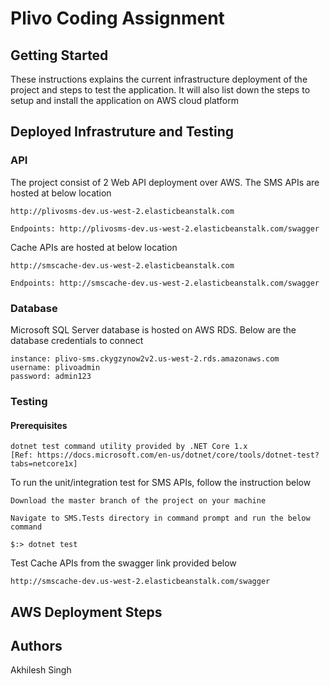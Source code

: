 # Plivo Coding Assignment

## Getting Started

These instructions explains the current infrastructure deployment of the project and steps to test the application. It will also list down the steps to setup and install the application on AWS cloud platform

## Deployed Infrastruture and Testing
### API

The project consist of 2 Web API deployment over AWS. The SMS APIs are hosted at below location
```
http://plivosms-dev.us-west-2.elasticbeanstalk.com
```
```
Endpoints: http://plivosms-dev.us-west-2.elasticbeanstalk.com/swagger
```
Cache APIs are hosted at below location
```
http://smscache-dev.us-west-2.elasticbeanstalk.com
```
```
Endpoints: http://smscache-dev.us-west-2.elasticbeanstalk.com/swagger
```

### Database
Microsoft SQL Server database is hosted on AWS RDS. Below are the database credentials to connect
```
instance: plivo-sms.ckygzynow2v2.us-west-2.rds.amazonaws.com
username: plivoadmin
password: admin123
```

### Testing
#### Prerequisites

```
dotnet test command utility provided by .NET Core 1.x
[Ref: https://docs.microsoft.com/en-us/dotnet/core/tools/dotnet-test?tabs=netcore1x]
```
To run the unit/integration test for SMS APIs, follow the instruction below
```
Download the master branch of the project on your machine
```
```
Navigate to SMS.Tests directory in command prompt and run the below command
```
```
$:> dotnet test
```

Test Cache APIs from the swagger link provided below
```
http://smscache-dev.us-west-2.elasticbeanstalk.com/swagger
```

## AWS Deployment Steps

## Authors
Akhilesh Singh
